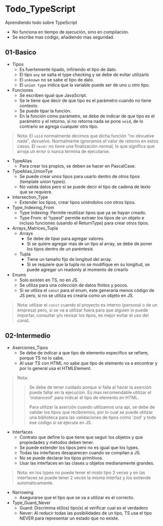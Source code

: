# Todo_TypeScript

Aprendiendo todo sobre TypeScript

- No funciona en tiempo de ejecución, sino en compilación.
- Se escribe mas código, añadiendo mas seguridad.

## 01-Basico

- Tipos
  - Es fuertemente tipado, infiriendo el tipo de dato.
  - El tipo `any` se salta el type checking y se debe de evitar utilizarlo
  - El `unknown` no se sabe el tipo de dato.
  - El `union type` indica que la variable puede ser de uno u otro tipo.
- Funciones
  - Se escriben igual que JavaScript.
  - Se le tiene que decir de que tipo es el parámetro cuando no tiene contexto.
  - Se puede tipar la función.
  - En la función como parámetro, se debe de indicar de que tipo es el parámetro y el retorno, si no retorna nada se pone `void`, de lo contrario se agrega cualquier otro tipo.

> Nota: El `void` normalmente decimos que dicha función "no devuelve nada", devuelve. Normalmente ignoramos el valor de retorno en estos casos. El `never` no tiene una finalización normal, lo que significa que arroja un error o nunca termina de ejecutarse.

- TypeAlias
  - Para crear los propios, se deben se hacer en PascalCase.
- TypeAlias_UnionTye
  - Se puede crear unos tipos para usarlo dentro de otros tipos (template union types).
  - No valida datos pero si se puede decir el tipo de cadena de texto que se requiere.
- Intersection_Type
  - Extender los tipos, crear tipos uniéndolos con otros tipos.
- Type_Indexing_From
  - Type Indexing: Permite reutilizar tipos que ya se hayan creado.
  - Type From: el 'typeof' permite extraer los tipos de un objeto e incluso funciones (usando el ReturnType) para crear otros tipos.
- Arrays_Matrices_Tupla
  - Arrays
    - Se debe de tipar para agregar valores.
    - Si se quiere agregar mas de un tipo al array, se debe de poner los tipos dentro de un paréntesis
  - Tupla
    - Tiene un tamaño fijo de longitud del array.
    - Si se requiere que la tupla no se modifique en su longitud, se puede agregar un readonly al momento de crearlo
- Enums
  - Solo existen en TS, no en JS.
  - Se utiliza para una colección de datos finitos y pocos.
  - Si se utiliza el `const` para el enum, este generaría menos código de JS pero, si no se utiliza es crearía como un objeto en JS.

> Nota: utilizar el `const` cuando el proyecto es interno (personal o de un empresa) pero, si se va a utilizar fuera para que alguien lo puede importar, consultar y/o revisar los tipos, es mejor evitar el uso del const.

## 02-Intermedio

- Aserciones_Tipos
  - Se debe de indicar a que tipo de elemento especifico se refiere, porque TS no lo sabe.
  - Al usar TS con HTML no sabe que tipo de elemento va a encontrar y por lo general usa el HTMLElement.

> Nota:
>> Se debe de tener cuidado porque si falla al hacer la aserción puede fallar en la ejecución. Es mas recomendable utilizar el 'instanceof' para indicar el tipo de elemento en HTML.
>>
>> Para utilizar la aserción cuando utilizamos una api, se debe de validar los tipos que recibiremos, por lo cual se puede utilizar una biblioteca para las validaciones de tipos como 'zod' y todo ese código si se ejecuta en JS.

- Interfaces
  - Contrato que define lo que tiene que seguir los objetos y que propiedades y métodos deben tener.
  - Se puede extender los tipos pero no es igual que los types.
  - Todas las interfaces desaparecen cuando se compilan a JS.
  - No se puede declarar los tipos primitivos.
  - Usar las interfaces en las clases u objetos medianamente grandes.

> Nota: en los types no puede tener el misto tipo 2 veces y en las interfaces se puede tener 2 veces la misma interfaz y los extiende automáticamente.

- Narrowing
  - Asegurarse que el tipo que se va a utilizar es el correcto.
- Type_Guard_Never
  - Guard: Discrimina el(los) tipo(s) al verificar cual es el verdadero
  - Never: Al reducir todas las posibilidades de un tipo, TS usa el tipo NEVER para representar un estado que no existe.
